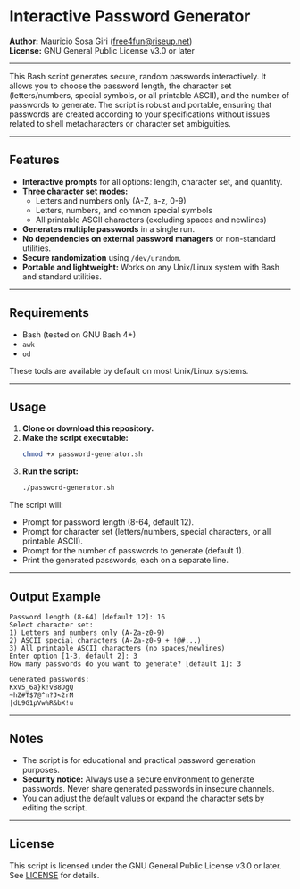 # Interactive Password Generator

**Author:** Mauricio Sosa Giri (<free4fun@riseup.net>)  
**License:** GNU General Public License v3.0 or later

---

This Bash script generates secure, random passwords interactively. It allows you to choose the password length, the character set (letters/numbers, special symbols, or all printable ASCII), and the number of passwords to generate. The script is robust and portable, ensuring that passwords are created according to your specifications without issues related to shell metacharacters or character set ambiguities.

---

## Features

- **Interactive prompts** for all options: length, character set, and quantity.
- **Three character set modes:**
  - Letters and numbers only (A-Z, a-z, 0-9)
  - Letters, numbers, and common special symbols
  - All printable ASCII characters (excluding spaces and newlines)
- **Generates multiple passwords** in a single run.
- **No dependencies on external password managers** or non-standard utilities.
- **Secure randomization** using `/dev/urandom`.
- **Portable and lightweight:** Works on any Unix/Linux system with Bash and standard utilities.

---

## Requirements

- Bash (tested on GNU Bash 4+)
- `awk`
- `od`

These tools are available by default on most Unix/Linux systems.

---

## Usage

1. **Clone or download this repository.**
2. **Make the script executable:**
   ```bash
   chmod +x password-generator.sh
   ```
3. **Run the script:**
   ```bash
   ./password-generator.sh
   ```

The script will:
- Prompt for password length (8-64, default 12).
- Prompt for character set (letters/numbers, special characters, or all printable ASCII).
- Prompt for the number of passwords to generate (default 1).
- Print the generated passwords, each on a separate line.

---

## Output Example

```
Password length (8-64) [default 12]: 16
Select character set:
1) Letters and numbers only (A-Za-z0-9)
2) ASCII special characters (A-Za-z0-9 + !@#...)
3) All printable ASCII characters (no spaces/newlines)
Enter option [1-3, default 2]: 3
How many passwords do you want to generate? [default 1]: 3

Generated passwords:
KxV5_6a}k!vB8DgQ
~hZ#T$7@^n?J<2rM
|dL9G1pVw%R&bX!u
```

---

## Notes

- The script is for educational and practical password generation purposes.
- **Security notice:** Always use a secure environment to generate passwords. Never share generated passwords in insecure channels.
- You can adjust the default values or expand the character sets by editing the script.

---

## License

This script is licensed under the GNU General Public License v3.0 or later.  
See [LICENSE](https://www.gnu.org/licenses/gpl-3.0.html) for details.
